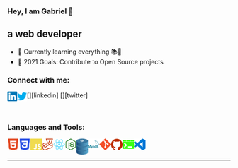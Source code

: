 ### Hey, I am Gabriel 👋

## a web developer

- 🌱 Currently learning everything 📚🐒
- 🥅 2021 Goals: Contribute to Open Source projects

### Connect with me:

[<img align="left" alt="codeSTACKr | LinkedIn" width="22px" src="img/linkedin.svg" />][linkedin]
[<img align="left" alt="codeSTACKr | Twitter" width="22px" src="img/twitter.svg" />][twitter]

<br />

### Languages and Tools:

<img align="left" alt="HTML5" width="26px" src="img/html5.svg" />
<img align="left" alt="CSS3" width="26px" src="img/css3.svg" />
<img align="left" alt="JavaScript" width="26px" src="img/javascript.svg" />
<img align="left" alt="Jest" width="26px" src="img/jest.svg" />
<img align="left" alt="React" width="26px" src="img/react.svg" />
<img align="left" alt="Node.js" width="26px" src="img/nodedotjs.svg" />
<img align="left" alt="SQL" width="26px" src="img/sql.svg" />
<img align="left" alt="MySQL" width="26px" src="img/mysql.svg" />
<img align="left" alt="Git" width="26px" src="img/git.svg" />
<img align="left" alt="GitHub" width="26px" src="img/github.svg" />
<img align="left" alt="Terminal" width="26px" src="img/windowsterminal.svg" />
<img align="left" alt="Visual Studio Code" width="26px" src="img/visualstudiocode.svg" />

<br />
<br />

---

<br />

<!--- [![Anurag's GitHub stats](https://github-readme-stats.vercel.app/api?username=gabrielml&show_icons=true&theme=radical)](https://github.com/anuraghazra/github-readme-stats) -->

<!--- [![Top Langs](https://github-readme-stats.vercel.app/api/top-langs/?username=gabrielml&layout=compact&theme=radical)](https://github.com/anuraghazra/github-readme-stats) -->

<!--- [linkedin]: https://www.linkedin.com/in/gabrielmijares -->
<!--- [twitter]: https://twitter.com/@gabrielml05 -->
